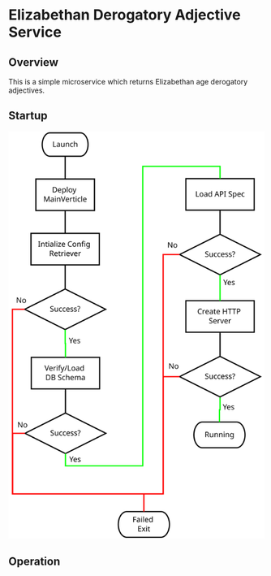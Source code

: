 # Elizabethan Derogatory Adjective Service

## Overview
This is a simple microservice which returns Elizabethan
age derogatory adjectives.

## Startup
![Launch Diagram](Adjective_Launch_Flowchart.svg)

## Operation
